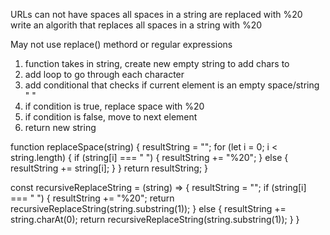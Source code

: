 URLs can not have spaces
all spaces in a string are replaced with %20
write an algorith that replaces all spaces in a string with %20

May not use replace() methord or regular expressions



1. function takes in string, create new empty string to add chars to
2. add loop to go through each character
3. add conditional that checks if current element is an empty space/string " "
4. if condition is true, replace space with %20
5. if condition is false, move to next element
6. return new string



function replaceSpace(string) {
  resultString = "";
  for (let i = 0; i < string.length) {
    if (string[i] === " ") {
      resultString += "%20";
    } else {
      resultString += string[i];
    }
  }
  return resultString;
}

<!-- Recursion -->

const recursiveReplaceString = (string) => {
  resultString = "";
  if (string[i] === " ") {
    resultString += "%20";
    return recursiveReplaceString(string.substring(1));
  } else {
    resultString += string.charAt(0);
    return recursiveReplaceString(string.substring(1));
  }
}